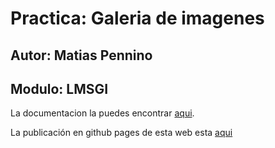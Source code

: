 # Practica: Galeria de imagenes

## Autor: Matias Pennino
## Modulo: LMSGI

La documentacion la puedes encontrar [aqui](docs/documentacion.md).

La publicación en github pages de esta web esta [aqui](https://github.io/Pennii/galeria-git)